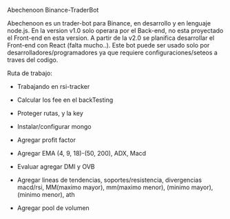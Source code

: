 Abechenoon Binance-TraderBot

Abechenoon es un trader-bot para Binance, en desarrollo y en lenguaje node.js. En la version v1.0 solo operara por el Back-end, no esta proyectado el Front-end en esta version. A partir de la v2.0 se planifica desarrollar el Front-end con React (falta mucho..).
Este bot puede ser usado solo por desarrolladores/programadores ya que requiere configuraciones/seteos a traves del codigo.

Ruta de trabajo: 

* Trabajando en rsi-tracker
* Calcular los fee en el backTesting

* Proteger rutas, y la key
* Instalar/configurar mongo
* Agregar profit factor
* Agregar EMA (4, 9, 18)-(50, 200), ADX, Macd
* Evaluar agregar DMI y OVB
* Agregar lineas de tendencias, soportes/resistencia, divergencias macd/rsi, MM(maximo mayor), mm(maximo menor), (minimo mayor), (minimo menor), ath
* Agregar pool de volumen